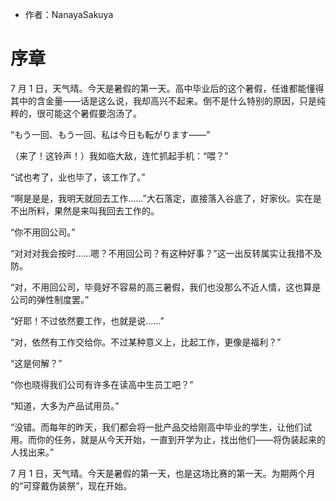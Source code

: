 - 作者：NanayaSakuya

# 序章
7 月 1 日，天气晴。今天是暑假的第一天。高中毕业后的这个暑假，任谁都能懂得其中的含金量——话是这么说，我却高兴不起来。倒不是什么特别的原因，只是纯粹的，很可能这个暑假要泡汤了。

“もう一回、もう一回、私は今日も転がります——”

（来了！这铃声！）我如临大敌，连忙抓起手机：“喂？”

“试也考了，业也毕了，该工作了。”

“啊是是是，我明天就回去工作……”大石落定，直接落入谷底了，好家伙。实在是不出所料，果然是来叫我回去工作的。

“你不用回公司。”

“对对对我会按时……嗯？不用回公司？有这种好事？”这一出反转属实让我措不及防。

“对，不用回公司，毕竟好不容易的高三暑假，我们也没那么不近人情，这也算是公司的弹性制度罢。”

“好耶！不过依然要工作，也就是说……”

“对，依然有工作交给你。不过某种意义上，比起工作，更像是福利？”

“这是何解？”

“你也晓得我们公司有许多在读高中生员工吧？”

“知道，大多为产品试用员。”

“没错。而每年的昨天，我们都会将一批产品交给刚高中毕业的学生，让他们试用。而你的任务，就是从今天开始，一直到开学为止，找出他们——将伪装起来的人找出来。”

7 月 1 日，天气晴。今天是暑假的第一天，也是这场比赛的第一天。为期两个月的“可穿戴伪装祭”，现在开始。
